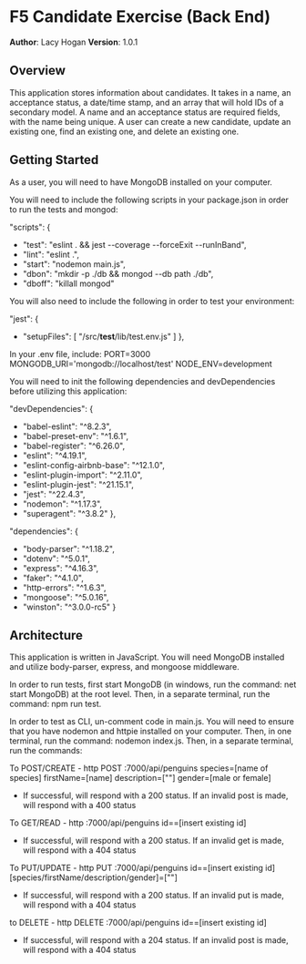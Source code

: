 # F5 Candidate Exercise (Back End)
**Author**: Lacy Hogan
**Version**: 1.0.1

## Overview
This application stores information about candidates. It takes in a name, an acceptance status, a date/time stamp, and an array that will hold IDs of a secondary model. A name and an acceptance status are required fields, with the name being unique. A user can create a new candidate, update an existing one, find an existing one, and delete an existing one.

## Getting Started
As a user, you will need to have MongoDB installed on your computer. 

You will need to include the following scripts in your package.json in order to run the tests and mongod:

 "scripts": {
  -  "test": "eslint . && jest --coverage --forceExit --runInBand",
  -  "lint": "eslint .",
  -  "start": "nodemon main.js",
  -  "dbon": "mkdir -p ./db && mongod --db path ./db",
  -  "dboff": "killall mongod"

You will also need to include the following in order to test your environment:

  "jest": {
  -  "setupFiles": [
      "<rootDir>/src/__test__/lib/test.env.js"
    ]
  },

In your .env file, include:
  PORT=3000
  MONGODB_URI='mongodb://localhost/test'
  NODE_ENV=development

You will need to init the following dependencies and devDependencies before utilizing this application:

  "devDependencies": {
  - "babel-eslint": "^8.2.3",
  -  "babel-preset-env": "^1.6.1",
  - "babel-register": "^6.26.0",
  -  "eslint": "^4.19.1",
  -  "eslint-config-airbnb-base": "^12.1.0",
  -  "eslint-plugin-import": "^2.11.0",
  -  "eslint-plugin-jest": "^21.15.1",
  -  "jest": "^22.4.3",
  -  "nodemon": "^1.17.3",
  -  "superagent": "^3.8.2"
  },

  "dependencies": {
  -  "body-parser": "^1.18.2",
  -  "dotenv": "^5.0.1",
  -  "express": "^4.16.3",
  -  "faker": "^4.1.0",
  -  "http-errors": "^1.6.3",
  -  "mongoose": "^5.0.16",
  -  "winston": "^3.0.0-rc5"
  }

## Architecture
This application is written in JavaScript. You will need MongoDB installed and utilize body-parser, express, and mongoose middleware. 

In order to run tests, first start MongoDB (in windows, run the command: net start MongoDB) at the root level. Then, in a separate terminal, run the command: npm run test.

In order to test as CLI, un-comment code in main.js. You will need to ensure that you have nodemon and httpie installed on your computer. Then, in one terminal, run the command: nodemon index.js. Then, in a separate terminal, run the commands:

To POST/CREATE - http POST :7000/api/penguins species=[name of species] firstName=[name] description=[""] gender=[male or female]

- If successful, will respond with a 200 status. If an invalid post is made, will respond with a 400 status

To GET/READ - http :7000/api/penguins id==[insert existing id]

- If successful, will respond with a 200 status. If an invalid get is made, will respond with a 404 status

To PUT/UPDATE - http PUT :7000/api/penguins id==[insert existing id] [species/firstName/description/gender]=[""]

- If successful, will respond with a 200 status. If an invalid put is made, will respond with a 404 status

to DELETE - http DELETE :7000/api/penguins id==[insert existing id]

- If successful, will respond with a 204 status. If an invalid post is made, will respond with a 404 status